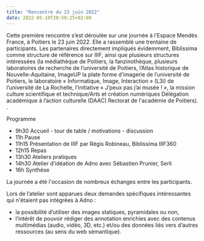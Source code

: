 ```yaml
---
title: "Rencontre du 23 juin 2022"
date: 2022-05-10T20:59:25+02:00
---
```


Cette première rencontre s’est déroulée sur une journée à l’Espace Mendès France, à Poitiers le 23 juin 2022. Elle a rassemblé une trentaine de participants. Les partenaires directement impliqués évidemment, Biblissima comme structure de référence sur IIIF, ainsi que plusieurs structures intéressées (la médiathèque de Poitiers, la fanzinothèque, plusieurs laboratoires de recherche de l’université de Poitiers, l’Atlas historique de Nouvelle-Aquitaine, ImageUP la plate forme d’imagerie de l’université de Poitiers, le laboratoire « Informatique, Image, Interaction » (L3i) de l’université de La Rochelle, l’initiative « J’peux pas j’ai musée ! », la mission culture scientifique et technique/Arts et création numériques Délégation académique à l’action  culturelle (DAAC) Rectorat de l'académie de Poitiers). .

Programme 

- 9h30 Accueil - tour de table / motivations - discussion
- 11h Pause
- 11h15 Présentation de IIIF par Régis Robineau, Biblissima IIIF360
- 12h15 Repas
- 13h30 Ateliers pratiques
- 14h30 Atelier d’idéation de Adno avec Sébastien Prunier, Serli
- 16h Synthèse  

La journée a été l'occasion de nombreux échanges entre les participants.

Lors de l’atelier sont apparues deux demandes spécifiques intéressantes qui n'étaient pas intégrées à Adno : 

- la possibilité d’utiliser des images statiques, pyramidales ou non,
- l’intérêt de pouvoir rédiger des annotation enrichies avec des contenus multimédias (audio, vidéo, 3D, etc.) et/ou des données liés vers d’autres ressources (au sens du web sémantique).

